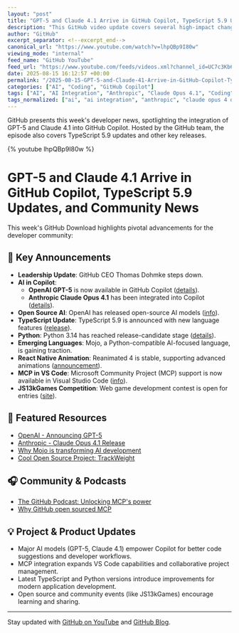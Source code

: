 ```yaml
---
layout: "post"
title: "GPT-5 and Claude 4.1 Arrive in GitHub Copilot, TypeScript 5.9 Updates, and Community News"
description: "This GitHub video update covers several high-impact changes for developers: OpenAI's GPT-5 and Anthropic's Claude Opus 4.1 are now available in GitHub Copilot, bringing new AI capabilities to Microsoft's developer tools. Additional highlights include TypeScript 5.9's release, updates on Python 3.14 and Mojo language, plus news about MCP support in VS Code, open source projects, and key organizational changes at GitHub."
author: "GitHub"
excerpt_separator: <!--excerpt_end-->
canonical_url: "https://www.youtube.com/watch?v=lhpQBp9I80w"
viewing_mode: "internal"
feed_name: "GitHub YouTube"
feed_url: "https://www.youtube.com/feeds/videos.xml?channel_id=UC7c3Kb6jYCRj4JOHHZTxKsQ"
date: 2025-08-15 16:12:57 +00:00
permalink: "/2025-08-15-GPT-5-and-Claude-41-Arrive-in-GitHub-Copilot-TypeScript-59-Updates-and-Community-News.html"
categories: ["AI", "Coding", "GitHub Copilot"]
tags: ["AI", "AI Integration", "Anthropic", "Claude Opus 4.1", "Coding", "Developer Tools", "DeveloperNews", "GitHub", "GitHub Copilot", "GPT 5", "JS13kGames", "MCP", "Mojo Language", "Open Source", "OpenAI", "Python 3.14", "React Native", "Reanimated 4", "TypeScript 5.9", "Videos", "Visual Studio Code"]
tags_normalized: ["ai", "ai integration", "anthropic", "claude opus 4 dot 1", "coding", "developer tools", "developernews", "github", "github copilot", "gpt 5", "js13kgames", "mcp", "mojo language", "open source", "openai", "python 3 dot 14", "react native", "reanimated 4", "typescript 5 dot 9", "videos", "visual studio code"]
---
```


GitHub presents this week's developer news, spotlighting the integration of GPT-5 and Claude 4.1 into GitHub Copilot. Hosted by the GitHub team, the episode also covers TypeScript 5.9 updates and other key releases.<!--excerpt_end-->

{% youtube lhpQBp9I80w %}

# GPT-5 and Claude 4.1 Arrive in GitHub Copilot, TypeScript 5.9 Updates, and Community News

This week's GitHub Download highlights pivotal advancements for the developer community:

## 📰 Key Announcements

- **Leadership Update**: GitHub CEO Thomas Dohmke steps down.
- **AI in Copilot**:
  - **OpenAI GPT-5** is now available in GitHub Copilot ([details](https://github.blog/changelog/2025-08-07-openai-gpt-5-is-now-in-public-preview-for-github-copilot/)).
  - **Anthropic Claude Opus 4.1** has been integrated into Copilot ([details](https://github.blog/changelog/2025-08-05-anthropic-claude-opus-4-1-is-now-in-public-preview-in-github-copilot/)).
- **Open Source AI**: OpenAI has released open-source AI models ([info](https://openai.com/index/introducing-gpt-oss/)).
- **TypeScript Update**: TypeScript 5.9 is announced with new language features ([release](https://devblogs.microsoft.com/typescript/announcing-typescript-5-9)).
- **Python**: Python 3.14 has reached release-candidate stage ([details](https://www.infoworld.com/article/3975624/the-best-new-features-and-fixes-in-python-3-14.html)).
- **Emerging Languages**: Mojo, a Python-compatible AI-focused language, is gaining traction.
- **React Native Animation**: Reanimated 4 is stable, supporting advanced animations ([announcement](https://blog.swmansion.com/reanimated-4-stable-release-the-future-of-react-native-animations-ba68210c3713)).
- **MCP in VS Code**: Microsoft Community Project (MCP) support is now available in Visual Studio Code ([info](https://code.visualstudio.com/updates/v1_102#_mcp)).
- **JS13kGames Competition**: Web game development contest is open for entries ([site](https://js13kgames.com/)).

## 🔗 Featured Resources

- [OpenAI - Announcing GPT-5](https://openai.com/index/introducing-gpt-5/)
- [Anthropic - Claude Opus 4.1 Release](https://www.anthropic.com/news/claude-opus-4-1)
- [Why Mojo is transforming AI development](https://devtechinsights.com/why-mojo-python-compatible-ai-language-2025/)
- [Cool Open Source Project: TrackWeight](https://github.com/KrishKrosh/TrackWeight)

## 🎧 Community & Podcasts

- [The GitHub Podcast: Unlocking MCP's power](https://the-github-podcast.simplecast.com/episodes/unlocking-the-power-of-mcp)
- [Why GitHub open sourced MCP](https://github.blog/open-source/maintainers/why-we-open-sourced-our-mcp-server-and-what-it-means-for-you/)

## 💡 Project & Product Updates

- Major AI models (GPT-5, Claude 4.1) empower Copilot for better code suggestions and developer workflows.
- MCP integration expands VS Code capabilities and collaborative project management.
- Latest TypeScript and Python versions introduce improvements for modern application development.
- Open source and community events (like JS13kGames) encourage learning and sharing.

---
Stay updated with [GitHub on YouTube](http://bit.ly/subgithub) and [GitHub Blog](https://github.blog).
